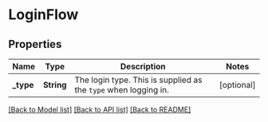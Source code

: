 # LoginFlow

## Properties

Name | Type | Description | Notes
------------ | ------------- | ------------- | -------------
**_type** | **String** | The login type. This is supplied as the ``type`` when logging in. | [optional] 

[[Back to Model list]](../README.md#documentation-for-models) [[Back to API list]](../README.md#documentation-for-api-endpoints) [[Back to README]](../README.md)


